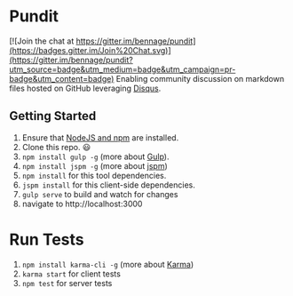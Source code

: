 # Pundit

[![Join the chat at https://gitter.im/bennage/pundit](https://badges.gitter.im/Join%20Chat.svg)](https://gitter.im/bennage/pundit?utm_source=badge&utm_medium=badge&utm_campaign=pr-badge&utm_content=badge)
Enabling community discussion on markdown files hosted on GitHub leveraging
[Disqus](https://disqus.com).

## Getting Started

1. Ensure that [NodeJS and npm](http://nodejs.org/) are installed.
1. Clone this repo. :smiley:
1. `npm install gulp -g` (more about [Gulp](http://gulpjs.com/)).
1. `npm install jspm -g` (more about [jspm](http://jspm.io/))
1. `npm install` for this tool dependencies.
1. `jspm install` for this client-side dependencies.
1. `gulp serve` to build and watch for changes
1. navigate to http://localhost:3000

# Run Tests
1. `npm install karma-cli -g` (more about [Karma](http://karma-runner.github.io/))
1. `karma start` for client tests
1. `npm test` for server tests
